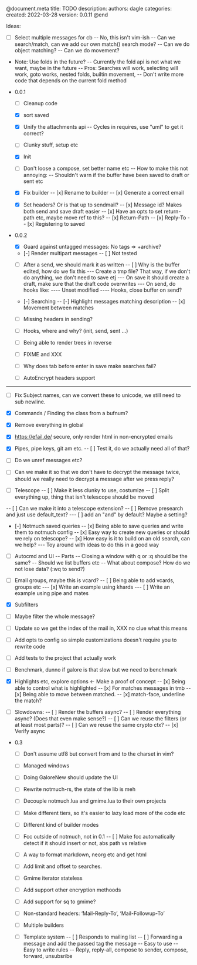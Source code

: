 @document.meta
    title: TODO
    description: 
    authors: dagle
    categories: 
    created: 2022-03-28
    version: 0.0.11
@end

Ideas: 
  - [ ] Select multiple messages for cb
  -- No, this isn't vim-ish
  -- Can we search/match, can we add our own match() search mode? 
  -- Can we do object matching?
  -- Can we do movement?

  - Note: Use folds in the future?
  -- Currently the fold api is not what we want, maybe in the future
  -- Pros: Searches will work, selecting will work, goto works, nested folds, builtin movement,
  -- Don't write more code that depends on the current fold method

* 0.0.1
  - [ ] Cleanup code
  - [x] sort saved
  - [x] Unify the attachments api
  -- Cycles in requires, use "uml" to get it correct?
  - [ ] Clunky stuff, setup etc
  - [x] Init
  - [ ] Don't loose a compose, set better name etc
  -- How to make this not annoying:
  -- Shouldn't warn if the buffer have been saved to draft or sent etc

  - [x] Fix builder
  -- [x] Rename to builder
  -- [x] Generate a correct email
  - [x] Set headers? Or is that up to sendmail? 
  -- [x] Message id? Makes both send and save draft easier
  -- [x] Have an opts to set return-path etc, maybe move ref to this?
  -- [x] Return-Path
  -- [x] Reply-To
  -- [x] Registering to saved

* 0.0.2
  - [x] Guard against untagged messages: No tags => +archive?
  - [-] Render multipart messages
  -- [ ] Not tested

  - [ ] After a send, we should mark it as written
  -- [ ] Why is the buffer edited, how do we fix this
  --- Create a tmp file? That way, if we don't do anything, we don't need to save etj
  --- On save it should create a draft, make sure that the draft code overwrites
  --- On send, do hooks like:
  ---- Unset modified
  ---- Hooks, close buffer on send?


  - [-] Searching
  -- [-] Highlight messages matching description
  -- [x] Movement between matches

  - [ ] Missing headers in sending?

  - [ ] Hooks, where and why? (init, send, sent ...)

  - [ ] Being able to render trees in reverse
  - [ ] FIXME and XXX
  - [ ] Why does tab before enter in save make searches fail?

  - [ ] AutoEncrypt headers support
---- 
  - [ ] Fix Subject names, can we convert these to unicode, we still need to sub newline.


  - [x] Commands / Finding the class from a bufnum?
  - [x] Remove everything in global
  - [x] https://efail.de/ secure, only render html in non-encrypted emails
  - [x] Pipes, pipe keys, git am etc.
  -- [ ] Test it, do we actually need all of that?

  - [ ] Do we unref messages etc?
  - [ ] Can we make it so that we don't have to decrypt the message twice, should we really need to decrypt a message after we press reply?



  - [ ] Telescope
  -- [ ] Make it less clunky to use, costumize 
  -- [ ] Split everything up, thing that isn't telescope should be moved

  -- [ ] Can we make it into a telescope extension?
  -- [ ] Remove presearch and just use default_text?
  --- [ ] add an "and" by default? Maybe a setting?

  - [-] Notmuch saved queries 
  -- [x] Being able to save queries and write them to notmuch config
  -- [x] Easy way to create new queries or should we rely on telescope?
  -- [x] How easy is it to build on an old search, can we help?
  --- Toy around with ideas to do this in a good way

  - [ ] Autocmd and UI
  -- Parts
  -- Closing a window with q or :q should be the same?
  -- Should we list buffers etc
  -- What about compose? How do we not lose data? (:wq to send?)

  - [ ] Email groups, maybe this is vcard?
  -- [ ] Being able to add vcards, groups etc
  --- [x] Write an example using khards
  --- [ ] Write an example using pipe and mates

  - [x] Subfilters
  - [ ] Maybe filter the whole message?


  - [ ] Update so we get the index of the mail in, XXX no clue what this means

  - [ ] Add opts to config so simple customizations doesn't require you to rewrite code

  - [ ] Add tests to the project that actually work
  - [ ] Benchmark, dunno if galore is that slow but we need to benchmark

  - [x] Highlights etc, explore options <- Make a proof of concept
  -- [x] Being able to control what is highlighted
  -- [x] For matches messages in tmb
  -- [x] Being able to move between matched.
  -- [x] match-face, underline the match?

  - [ ] Slowdowns:
  -- [ ] Render the buffers async?
  -- [ ] Render everything async? (Does that even make sense?)
  -- [ ] Can we reuse the filters (or at least most parts)?
  -- [ ] Can we reuse the same crypto ctx?
  -- [x] Verify async

* 0.3 
  - [ ] Don't assume utf8 but convert from and to the charset in vim?
  - [ ] Managed windows
  - [ ] Doing GaloreNew should update the UI
  - [ ] Rewrite notmuch-rs, the state of the lib is meh
  - [ ] Decouple notmuch.lua and gmime.lua to their own projects
  - [ ] Make different tiers, so it's easier to lazy load more of the code etc
  - [ ] Different kind of builder modes
  - [ ] Fcc outside of notmuch, not in 0.1
  -- [ ] Make fcc automatically detect if it should insert or not, abs path vs relative
  - [ ] A way to format markdown, neorg etc and get html
  - [ ] Add limit and offset to searches.
  - [ ] Gmime iterator stateless
  - [ ] Add support other encryption methoods
  - [ ] Add support for sq to gmime?

  - [ ] Non-standard headers: ‘Mail-Reply-To’, ‘Mail-Followup-To’
  - [ ] Multiple builders
  - [ ] Template system
  -- [ ] Responds to mailing list
  -- [ ] Forwarding a message and add the passed tag the message
  -- Easy to use
  -- Easy to write rules
  -- Reply, reply-all, compose to sender, compose, forward, unsubsribe
